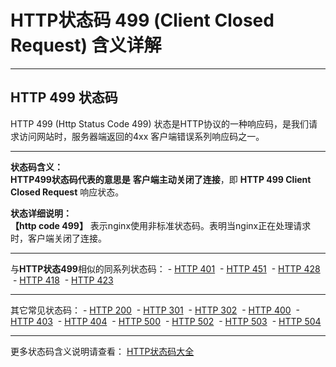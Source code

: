 # HTTP状态码 499 (Client Closed Request) 含义详解

---

## HTTP 499 状态码

HTTP 499 (Http Status Code 499) 状态是HTTP协议的一种响应码，是我们请求访问网站时，服务器端返回的4xx 客户端错误系列响应码之一。

---

**状态码含义：**  
**HTTP499状态码代表的意思是** **客户端主动关闭了连接**，即 **HTTP 499 Client Closed Request** 响应状态。

**状态详细说明：**  
**【http code 499】** 表示nginx使用非标准状态码。表明当nginx正在处理请求时，客户端关闭了连接。

  

---

与**HTTP状态499**相似的同系列状态码： - [HTTP 401](https://github.com/CrayonL/AllHttpStatusCodes/blob/master/HTTPStatusCode/4xx_ClientErrors/Code_401.md "HTTP 401详细说明")
 - [HTTP 451](https://github.com/CrayonL/AllHttpStatusCodes/blob/master/HTTPStatusCode/4xx_ClientErrors/Code_451.md "HTTP 451详细说明")
 - [HTTP 428](https://github.com/CrayonL/AllHttpStatusCodes/blob/master/HTTPStatusCode/4xx_ClientErrors/Code_428.md "HTTP 428详细说明")
 - [HTTP 418](https://github.com/CrayonL/AllHttpStatusCodes/blob/master/HTTPStatusCode/4xx_ClientErrors/Code_418.md "HTTP 418详细说明")
 - [HTTP 423](https://github.com/CrayonL/AllHttpStatusCodes/blob/master/HTTPStatusCode/4xx_ClientErrors/Code_423.md "HTTP 423详细说明")

---

其它常见状态码： - [HTTP 200](https://github.com/CrayonL/AllHttpStatusCodes/blob/master/HTTPStatusCode/2xx_Success/Code_200.md "HTTP 200详细说明")
 - [HTTP 301](https://github.com/CrayonL/AllHttpStatusCodes/blob/master/HTTPStatusCode/3xx_Redirection/Code_301.md "HTTP 301详细说明")
 - [HTTP 302](https://github.com/CrayonL/AllHttpStatusCodes/blob/master/HTTPStatusCode/3xx_Redirection/Code_302.md "HTTP 302详细说明")
 - [HTTP 400](https://github.com/CrayonL/AllHttpStatusCodes/blob/master/HTTPStatusCode/4xx_ClientErrors/Code_400.md "HTTP 400详细说明")
 - [HTTP 403](https://github.com/CrayonL/AllHttpStatusCodes/blob/master/HTTPStatusCode/4xx_ClientErrors/Code_403.md "HTTP 403详细说明")
 - [HTTP 404](https://github.com/CrayonL/AllHttpStatusCodes/blob/master/HTTPStatusCode/4xx_ClientErrors/Code_404.md "HTTP 404详细说明")
 - [HTTP 500](https://github.com/CrayonL/AllHttpStatusCodes/blob/master/HTTPStatusCode/5xx_ServerErrors/Code_500.md "HTTP 500详细说明")
 - [HTTP 502](https://github.com/CrayonL/AllHttpStatusCodes/blob/master/HTTPStatusCode/5xx_ServerErrors/Code_502.md "HTTP 502详细说明")
 - [HTTP 503](https://github.com/CrayonL/AllHttpStatusCodes/blob/master/HTTPStatusCode/5xx_ServerErrors/Code_503.md "HTTP 503详细说明")
 - [HTTP 504](https://github.com/CrayonL/AllHttpStatusCodes/blob/master/HTTPStatusCode/5xx_ServerErrors/Code_504.md "HTTP 504详细说明")

---

更多状态码含义说明请查看： [HTTP状态码大全](https://github.com/CrayonL/AllHttpStatusCodes)